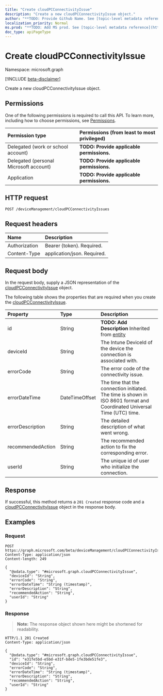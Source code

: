 ```yaml
---
title: "Create cloudPCConnectivityIssue"
description: "Create a new cloudPCConnectivityIssue object."
author: "**TODO: Provide Github Name. See [topic-level metadata reference](https://msgo.azurewebsites.net/add/document/guidelines/metadata.html#topic-level-metadata)**"
localization_priority: Normal
ms.prod: "**TODO: Add MS prod. See [topic-level metadata reference](https://msgo.azurewebsites.net/add/document/guidelines/metadata.html#topic-level-metadata)**"
doc_type: apiPageType
---
```


# Create cloudPCConnectivityIssue
Namespace: microsoft.graph

[!INCLUDE [beta-disclaimer](../../includes/beta-disclaimer.md)]

Create a new cloudPCConnectivityIssue object.

## Permissions
One of the following permissions is required to call this API. To learn more, including how to choose permissions, see [Permissions](/graph/permissions-reference).

|Permission type|Permissions (from least to most privileged)|
|:---|:---|
|Delegated (work or school account)|**TODO: Provide applicable permissions.**|
|Delegated (personal Microsoft account)|**TODO: Provide applicable permissions.**|
|Application|**TODO: Provide applicable permissions.**|

## HTTP request

<!-- {
  "blockType": "ignored"
}
-->
``` http
POST /deviceManagement/cloudPCConnectivityIssues
```

## Request headers
|Name|Description|
|:---|:---|
|Authorization|Bearer {token}. Required.|
|Content-Type|application/json. Required.|

## Request body
In the request body, supply a JSON representation of the [cloudPCConnectivityIssue](../resources/cloudpcconnectivityissue.md) object.

The following table shows the properties that are required when you create the [cloudPCConnectivityIssue](../resources/cloudpcconnectivityissue.md).

|Property|Type|Description|
|:---|:---|:---|
|id|String|**TODO: Add Description** Inherited from [entity](../resources/entity.md)|
|deviceId|String|The Intune DeviceId of the device the connection is associated with.|
|errorCode|String|The error code of the connectivity issue.|
|errorDateTime|DateTimeOffset|The time that the connection initiated. The time is shown in ISO 8601 format and Coordinated Universal Time (UTC) time.|
|errorDescription|String|The detailed description of what went wrong.|
|recommendedAction|String|The recommended action to fix the corresponding error.|
|userId|String|The unique id of user who initialize the connection.|



## Response

If successful, this method returns a `201 Created` response code and a [cloudPCConnectivityIssue](../resources/cloudpcconnectivityissue.md) object in the response body.

## Examples

### Request
<!-- {
  "blockType": "request",
  "name": "create_cloudpcconnectivityissue_from_"
}
-->
``` http
POST https://graph.microsoft.com/beta/deviceManagement/cloudPCConnectivityIssues
Content-Type: application/json
Content-length: 249

{
  "@odata.type": "#microsoft.graph.cloudPCConnectivityIssue",
  "deviceId": "String",
  "errorCode": "String",
  "errorDateTime": "String (timestamp)",
  "errorDescription": "String",
  "recommendedAction": "String",
  "userId": "String"
}
```


### Response
>**Note:** The response object shown here might be shortened for readability.
<!-- {
  "blockType": "response",
  "truncated": true,
  "@odata.type": "microsoft.graph.cloudPCConnectivityIssue"
}
-->
``` http
HTTP/1.1 201 Created
Content-Type: application/json

{
  "@odata.type": "#microsoft.graph.cloudPCConnectivityIssue",
  "id": "e31fe5bd-e5bd-e31f-bde5-1fe3bde51fe3",
  "deviceId": "String",
  "errorCode": "String",
  "errorDateTime": "String (timestamp)",
  "errorDescription": "String",
  "recommendedAction": "String",
  "userId": "String"
}
```

